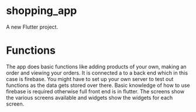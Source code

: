 # shopping_app

A new Flutter project.

# Functions
The app does basic functions like adding products of your own, making an order and viewing your orders.
It is connected a to a back end which in this case is firebase. You might have to set up your own server to test out functions as the data gets stored over there.
Basic knowledge of how to use firebase is required otherwise full front end is in flutter. 
The screens show the various screens available and widgets show the widgets for each screen.
